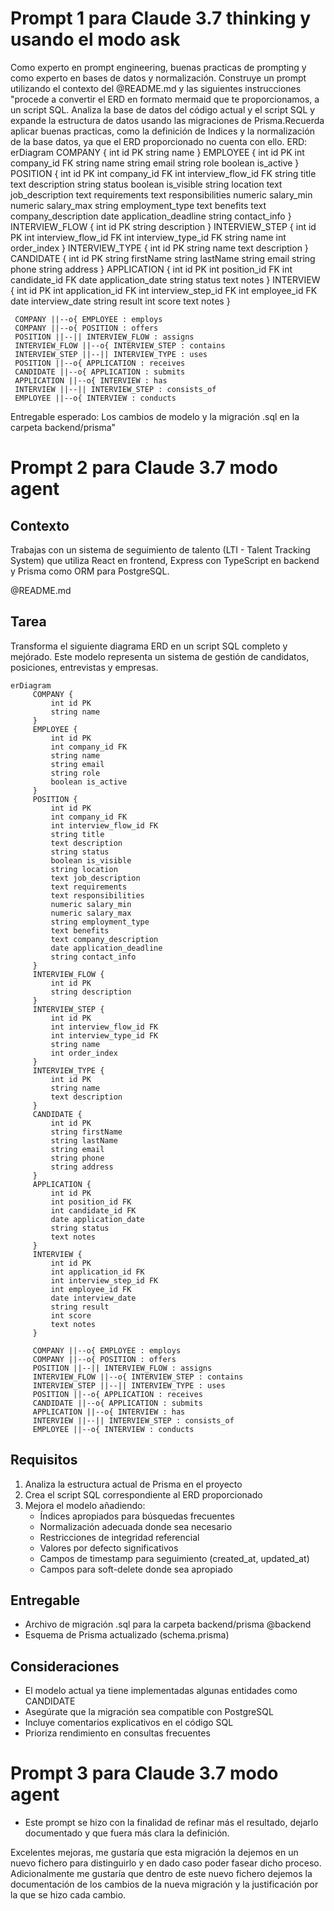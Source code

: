 # Prompt 1 para Claude 3.7 thinking y usando el modo ask

Como experto en prompt engineering, buenas practicas de prompting y como experto en bases de datos y normalización. Construye un prompt utilizando el contexto del @README.md y las siguientes instrucciones "procede a convertir el ERD en formato mermaid que te proporcionamos, a un script SQL. Analiza la base de datos del código actual y el script SQL y expande la estructura de datos usando las migraciones de Prisma.Recuerda aplicar buenas practicas, como la definición de Indices y la normalización de la base datos, ya que el ERD proporcionado no cuenta con ello. 
ERD:
erDiagram
     COMPANY {
         int id PK
         string name
     }
     EMPLOYEE {
         int id PK
         int company_id FK
         string name
         string email
         string role
         boolean is_active
     }
     POSITION {
         int id PK
         int company_id FK
         int interview_flow_id FK
         string title
         text description
         string status
         boolean is_visible
         string location
         text job_description
         text requirements
         text responsibilities
         numeric salary_min
         numeric salary_max
         string employment_type
         text benefits
         text company_description
         date application_deadline
         string contact_info
     }
     INTERVIEW_FLOW {
         int id PK
         string description
     }
     INTERVIEW_STEP {
         int id PK
         int interview_flow_id FK
         int interview_type_id FK
         string name
         int order_index
     }
     INTERVIEW_TYPE {
         int id PK
         string name
         text description
     }
     CANDIDATE {
         int id PK
         string firstName
         string lastName
         string email
         string phone
         string address
     }
     APPLICATION {
         int id PK
         int position_id FK
         int candidate_id FK
         date application_date
         string status
         text notes
     }
     INTERVIEW {
         int id PK
         int application_id FK
         int interview_step_id FK
         int employee_id FK
         date interview_date
         string result
         int score
         text notes
     }

     COMPANY ||--o{ EMPLOYEE : employs
     COMPANY ||--o{ POSITION : offers
     POSITION ||--|| INTERVIEW_FLOW : assigns
     INTERVIEW_FLOW ||--o{ INTERVIEW_STEP : contains
     INTERVIEW_STEP ||--|| INTERVIEW_TYPE : uses
     POSITION ||--o{ APPLICATION : receives
     CANDIDATE ||--o{ APPLICATION : submits
     APPLICATION ||--o{ INTERVIEW : has
     INTERVIEW ||--|| INTERVIEW_STEP : consists_of
     EMPLOYEE ||--o{ INTERVIEW : conducts
Entregable esperado: Los cambios de modelo y la migración .sql en la carpeta backend/prisma"


# Prompt 2 para Claude 3.7 modo agent

## Contexto
Trabajas con un sistema de seguimiento de talento (LTI - Talent Tracking System) que utiliza React en frontend, Express con TypeScript en backend y Prisma como ORM para PostgreSQL.

@README.md

## Tarea
Transforma el siguiente diagrama ERD en un script SQL completo y mejórado. Este modelo representa un sistema de gestión de candidatos, posiciones, entrevistas y empresas.

```mermaid
erDiagram
     COMPANY {
         int id PK
         string name
     }
     EMPLOYEE {
         int id PK
         int company_id FK
         string name
         string email
         string role
         boolean is_active
     }
     POSITION {
         int id PK
         int company_id FK
         int interview_flow_id FK
         string title
         text description
         string status
         boolean is_visible
         string location
         text job_description
         text requirements
         text responsibilities
         numeric salary_min
         numeric salary_max
         string employment_type
         text benefits
         text company_description
         date application_deadline
         string contact_info
     }
     INTERVIEW_FLOW {
         int id PK
         string description
     }
     INTERVIEW_STEP {
         int id PK
         int interview_flow_id FK
         int interview_type_id FK
         string name
         int order_index
     }
     INTERVIEW_TYPE {
         int id PK
         string name
         text description
     }
     CANDIDATE {
         int id PK
         string firstName
         string lastName
         string email
         string phone
         string address
     }
     APPLICATION {
         int id PK
         int position_id FK
         int candidate_id FK
         date application_date
         string status
         text notes
     }
     INTERVIEW {
         int id PK
         int application_id FK
         int interview_step_id FK
         int employee_id FK
         date interview_date
         string result
         int score
         text notes
     }

     COMPANY ||--o{ EMPLOYEE : employs
     COMPANY ||--o{ POSITION : offers
     POSITION ||--|| INTERVIEW_FLOW : assigns
     INTERVIEW_FLOW ||--o{ INTERVIEW_STEP : contains
     INTERVIEW_STEP ||--|| INTERVIEW_TYPE : uses
     POSITION ||--o{ APPLICATION : receives
     CANDIDATE ||--o{ APPLICATION : submits
     APPLICATION ||--o{ INTERVIEW : has
     INTERVIEW ||--|| INTERVIEW_STEP : consists_of
     EMPLOYEE ||--o{ INTERVIEW : conducts
```

## Requisitos
1. Analiza la estructura actual de Prisma en el proyecto
2. Crea el script SQL correspondiente al ERD proporcionado
3. Mejora el modelo añadiendo:
   - Índices apropiados para búsquedas frecuentes
   - Normalización adecuada donde sea necesario
   - Restricciones de integridad referencial
   - Valores por defecto significativos
   - Campos de timestamp para seguimiento (created_at, updated_at)
   - Campos para soft-delete donde sea apropiado

## Entregable
- Archivo de migración .sql para la carpeta backend/prisma @backend
- Esquema de Prisma actualizado (schema.prisma)

## Consideraciones
- El modelo actual ya tiene implementadas algunas entidades como CANDIDATE
- Asegúrate que la migración sea compatible con PostgreSQL
- Incluye comentarios explicativos en el código SQL
- Prioriza rendimiento en consultas frecuentes

# Prompt 3 para Claude 3.7 modo agent 

- Este prompt se hizo con la finalidad de refinar más el resultado, dejarlo documentado y que fuera más clara la definición.

Excelentes mejoras, me gustaría que esta migración la dejemos en un nuevo fichero para distinguirlo y en dado caso poder fasear dicho proceso. Adicionalmente me gustaría que dentro de este nuevo fichero dejemos la documentación de los cambios de la nueva migración y la justificación por la que se hizo cada cambio.